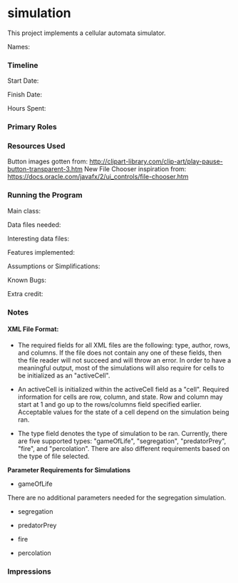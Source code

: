 simulation
====

This project implements a cellular automata simulator.

Names:

### Timeline

Start Date: 

Finish Date: 

Hours Spent:

### Primary Roles


### Resources Used
Button images gotten from: http://clipart-library.com/clip-art/play-pause-button-transparent-3.htm
New File Chooser inspiration from: https://docs.oracle.com/javafx/2/ui_controls/file-chooser.htm

### Running the Program

Main class:

Data files needed: 

Interesting data files:

Features implemented:

Assumptions or Simplifications:

Known Bugs:

Extra credit:

### Notes
#### XML File Format:
* The required fields for all XML files are the following: type, author, rows, and columns. If the file does not contain
any one of these fields, then the file reader will not succeed and will throw an error. In order to have a meaningful output, 
most of the simulations will also require for cells to be initialized as an "activeCell". 

* An activeCell is initialized within the activeCell field as a "cell". Required information for cells are row, column, 
and state. Row and column may start at 1 and go up to the rows/columns field specified earlier. 
Acceptable values for the state of a cell depend on the simulation being ran. 

* The type field denotes the type of simulation to be ran. Currently, there are five supported types: 
"gameOfLife", "segregation", "predatorPrey", "fire", and "percolation". There are also different requirements based on 
the type of file selected. 

**Parameter Requirements for Simulations**
* gameOfLife

There are no additional parameters needed for the segregation simulation. 
* segregation


* predatorPrey


* fire


* percolation


### Impressions

